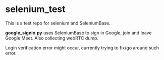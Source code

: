 # selenium_test

This is a test repo for selenium and SeleniumBase.

**google_signin.py** uses SeleniumBase to sign in Google, join and leave Google Meet. Also collecting webRTC dump.

Login verification error might occur, currently trying to fix/go around such error.
